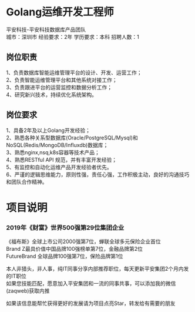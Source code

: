 # Golang运维开发工程师
平安科技-平安科技数据库产品团队  
城市：深圳市 经验要求：2年 学历要求：本科  招聘人数：1

## 岗位职责
1、负责数据库智能运维管理平台的设计、开发、运营工作；   
2、负责智能运维管理平台和其他系统对接工作；   
3、负责跟进平台的运营监控和数据分析工作；   
4、研究新兴技术，持续优化系统架构。

## 岗位要求
1、具备2年及以上Golang开发经验；   
2、熟悉各种关系型数据库(Oracle/PostgreSQL/Mysql)和NoSQL(Redis/MongoDB/Influxdb)数据库；   
3、熟悉nginx,nsq,k8s容器等技术产品；   
4、熟悉RESTful API 规范，并有丰富开发经验；   
5、有监控和自动化运维产品开发经验者优先。   
6、严谨的逻辑思维能力，原则性强，责任心强，工作积极主动，良好的沟通技巧和团队合作精神。

# 项目说明

### 2019年《财富》世界500强第29位集团企业
《福布斯》全球上市公司2000强第7位，蝉联全球多元保险企业首位  
Brand Z最具价值中国品牌100强榜单第7位，金融品牌第2位  
FutureBrand 全球品牌100强第7位，保险品牌第1位

本人非猎头，非人事，纯IT同事分享内部推荐职位，每天更新平安集团2个月内发的IT职位  
如果您技能匹配，愿意加入平安集团和一流的同事共事，可以添加我的微信(zaqweb)获取内推 

如果该信息能帮忙获得更好的发展请为项目点亮Star，转发给有需要的朋友




